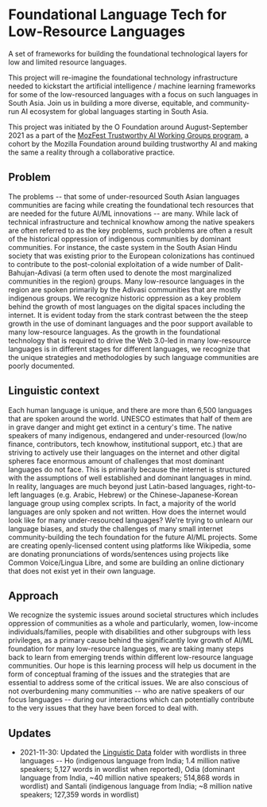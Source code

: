 # Foundational Language Tech for Low-Resource Languages
A set of frameworks for building the foundational technological layers for low and limited resource languages.

This project will re-imagine the foundational technology infrastructure needed to kickstart the artificial intelligence / machine learning frameworks for some of the low-resourced languages with a focus on such languages in South Asia. Join us in building a more diverse, equitable, and community-run AI ecosystem for global languages starting in South Asia.

This project was initiated by the O Foundation around August-September 2021 as a part of the [MozFest Trustworthy AI Working Groups program](https://web.archive.org/web/20210304203547/https://www.mozillafestival.org/en/get-involved/building-trustworthy-ai-working-group/), a cohort by the Mozilla Foundation around building trustworthy AI and making the same a reality through a collaborative practice.

## Problem
The problems -- that some of under-resourced South Asian languages communities are facing while creating the foundational tech resources that are needed for the future AI/ML innovations -- are many. While lack of technical infrastructure and technical knowhow among the native speakers are often referred to as the key problems, such problems are often a result of the historical oppression of indigenous communities by dominant communities. For instance, the caste system in the South Asian Hindu society that was existing prior to the European colonizations has continued to contribute to the post-colonial exploitation of a wide number of Dalit-Bahujan-Adivasi (a term often used to denote the most marginalized communities in the region) groups. Many low-resource languages in the region are spoken primarily by the Adivasi communities that are mostly indigenous groups. We recognize historic oppression as a key problem behind the growth of most languages on the digital spaces including the internet. It is evident today from the stark contrast between the the steep growth in the use of dominant languages and the poor support available to many low-resource languages. As the growth in the foundational technology that is required to drive the Web 3.0-led in many low-resource languages is in different stages for different languages, we recognize that the unique strategies and methodologies by such language communities are poorly documented.

## Linguistic context
Each human language is unique, and there are more than 6,500 languages that are spoken around the world. UNESCO estimates that half of them are in grave danger and might get extinct in a century's time. The native speakers of many indigenous, endangered and under-resourced (low/no finance, contributors, tech knowhow, institutional support, etc.) that are striving to actively use their languages on the internet and other digital spheres face enormous amount of challenges that most dominant languages do not face. This is primarily because the internet is structured with the assumptions of well established and dominant languages in mind. In reality, languages are much beyond just Latin-based languages, right-to-left languages (e.g. Arabic, Hebrew) or the Chinese-Japanese-Korean language group using complex scripts. In fact, a majority of the world languages are only spoken and not written. How does the internet would look like for many under-resourced languages? We're trying to unlearn our language biases, and study the challenges of many small internet community-building the tech foundation for the future AI/ML projects. Some are creating openly-licensed content using platforms like Wikipedia, some are donating pronunciations of words/sentences using projects like Common Voice/Lingua Libre, and some are building an online dictionary that does not exist yet in their own language.

## Approach
We recognize the systemic issues around societal structures which includes oppression of communities as a whole and particularly, women, low-income individuals/families, people with disabilities and other subgroups with less privileges, as a primary cause behind the significantly low growth of AI/ML foundation for many low-resource languages, we are taking many steps back to learn from emerging trends within different low-resource language communities. Our hope is this learning process will help us document in the form of conceptual framing of the issues and the strategies that are essential to address some of the critical issues. We are also conscious of not overburdening many communities -- who are native speakers of our focus languages -- during our interactions which can potentially contribute to the very issues that they have been forced to deal with.

## Updates
* 2021-11-30: Updated the [Linguistic Data](https://github.com/ofdn/Foundational-Language-Tech/tree/main/data) folder with wordlists in three languages -- Ho (indigenous language from India; 1.4 million native speakers; 5,127 words in wordlist when reported), Odia (dominant language from India, ~40 million native speakers; 514,868 words in wordlist) and Santali (indigenous language from India; ~8 million native speakers; 127,359 words in wordlist)
